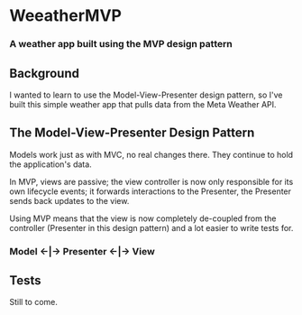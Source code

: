 # WeeatherMVP
### A weather app built using the MVP design pattern

## Background
I wanted to learn to use the Model-View-Presenter design pattern, so I've built this simple weather app that pulls data from the Meta Weather API.

## The Model-View-Presenter Design Pattern
Models work just as with MVC, no real changes there. They continue to hold the application's data.

In MVP, views are passive; the view controller is now only responsible for its own lifecycle events; it forwards interactions to the Presenter, the Presenter sends back updates to the view.

Using MVP means that the view is now completely de-coupled from the controller (Presenter in this design pattern) and a lot easier to write tests for.

### Model <-|-> Presenter <-|-> View

## Tests
Still to come.